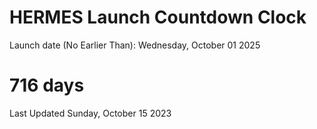 # HERMES Launch Countdown Clock

Launch date (No Earlier Than): Wednesday, October 01 2025
# 716 days

Last Updated Sunday, October 15 2023